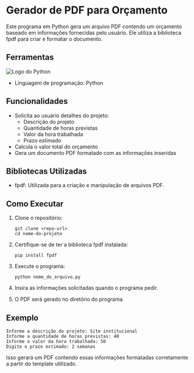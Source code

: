 # Gerador de PDF para Orçamento
Este programa em Python gera um arquivo PDF contendo um orçamento baseado em informações fornecidas pelo usuário. Ele utiliza a biblioteca fpdf para criar e formatar o documento.
## Ferramentas

![Logo do Python](https://static.wixstatic.com/media/4bef97_3fca4225935f490783ac9ecb3f27a8b1~mv2.png/v1/fill/w_256,h_256,al_c,q_85,usm_0.66_1.00_0.01,enc_avif,quality_auto/python_logo.png)

- Linguagem de programação: Python

## Funcionalidades
- Solicita ao usuário detalhes do projeto:
  - Descrição do projeto
  - Quantidade de horas previstas
  - Valor da hora trabalhada
  - Prazo estimado
- Calcula o valor total do orçamento
- Gera um documento PDF formatado com as informações inseridas
## Bibliotecas Utilizadas
- fpdf: Utilizada para a criação e manipulação de arquivos PDF.
## Como Executar
1. Clone o repositório:
   
    ```
    git clone <repo-url>
    cd nome-do-projeto
    ```

3. Certifique-se de ter a biblioteca fpdf instalada:
   
    `pip install fpdf`
   
4. Execute o programa:
   
    `python nome_do_arquivo.py`
   
5. Insira as informações solicitadas quando o programa pedir.
6. O PDF será gerado no diretório do programa.
## Exemplo
```
Informe a descrição do projeto: Site institucional
Informe a quantidade de horas previstas: 40
Informe o valor da hora trabalhada: 50
Digite o prazo estimado: 2 semanas
```
Isso gerará um PDF contendo essas informações formatadas corretamente a partir do template utilizado.

